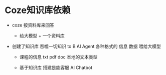 # Coze知识库依赖

- coze  按资料库来回答
   - 给大模型 + 一个资料库

    
 - 创建了知识库
     吞噬一切知识  to B AI Agent
     各种格式的 信息  数据 喂给大模型

     - 课程的信息 txt pdf doc  本地的文本类型

     - 基于知识库  搭建是能客服  AI Chatbot